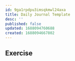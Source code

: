 ```yaml
---
id: 9ga1rpdpu3imsqkmwl24axa
title: Daily Journal Template
desc: ''
published: false
updated: 1688094760688
created: 1688094667802
---
```


## Exercise
